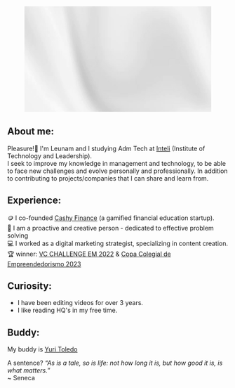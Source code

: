 <p align="center">
  <img src="https://github.com/leeunam/leeunam/raw/main/assets/header-github.gif" alt="Hello, I'm Leunam">
</p>

## About me:
Pleasure!👋 I'm Leunam and I studying Adm Tech at [Inteli](https://www.inteli.edu.br/) (Institute of Technology and Leadership). <br>
I seek to improve my knowledge in management and technology, to be able to face new challenges and evolve personally and professionally. In addition to contributing to projects/companies that I can share and learn from.

## Experience:
🪙 I co-founded [Cashy Finance](https://www.instagram.com/cashy.finance/) (a gamified financial education startup). <br>
👤 I am a proactive and creative person - dedicated to effective problem solving <br>
💻 I worked as a digital marketing strategist, specializing in content creation. <br>
🏆 winner: [VC CHALLENGE EM 2022](https://www.fundovale.org/espaco-do-conhecimento/ultimas-noticias/resultado-vc-challenge-2022/) & [Copa Colegial de Empreendedorismo 2023](https://www.instagram.com/p/CzwzOpyS7x0/?img_index=1)

## Curiosity:
- I have been editing videos for over 3 years.
- I like reading HQ's in my free time.

## Buddy:
My buddy is [Yuri Toledo](https://github.com/YuriFAToledo)

A sentence?
_“As is a tale, so is life: not how long it is, but how good it is, is what matters.”_ <br> ~ Seneca
